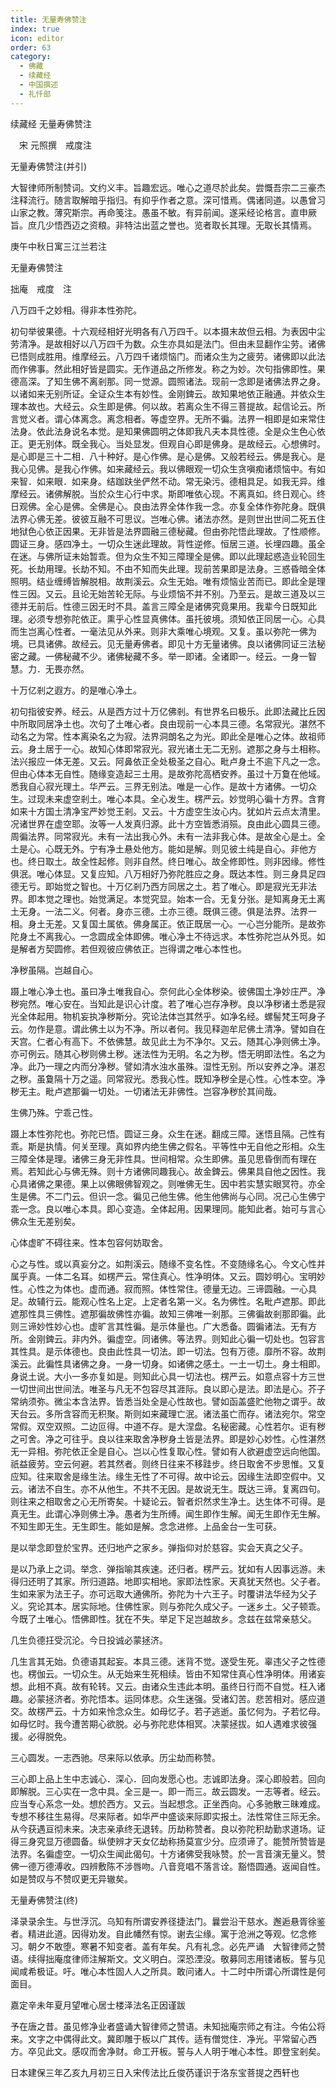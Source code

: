 ```yaml
---
title: 无量寿佛赞注
index: true
icon: editor
order: 63
category:
  - 佛藏
  - 续藏经
  - 中国撰述
  - 礼忏部
---
```


续藏经   无量寿佛赞注  

　宋 元照撰　戒度注  

 无量寿佛赞注(并引)  

大智律师所制赞词。文约义丰。旨趣宏远。唯心之道尽於此矣。尝慨吾宗二三豪杰注释流行。随言取解暗乎指归。有抑乎作者之意。深可惜焉。偶诸同道。以愚曾习山家之教。薄究斯宗。再命笺注。愚虽不敏。有异前闻。遂采经论格言。直申厥旨。庶几少悟西迈之资粮。非特沽出蓝之誉也。览者取长其理。无取长其情焉。  

庚午中秋日寓三江兰若注  

无量寿佛赞注  

拙庵　戒度　注  

八万四千之妙相。得非本性弥陀。  

初句举彼果德。十六观经相好光明各有八万四千。以本摄末故但云相。为表因中尘劳清净。是故相好以八万四千为数。众生亦具如是法门。但由未显翻作尘劳。诸佛已悟则成胜用。维摩经云。八万四千诸烦恼门。而诸众生为之疲劳。诸佛即以此法而作佛事。然此相好皆是圆实。无作道品之所修发。称之为妙。次句指佛即性。果德高深。了知生佛不离剎那。同一觉源。圆照诸法。现前一念即是诸佛法界之身。以诸如来无别所证。全证众生本有妙性。金刚錍云。故知果地依正融通。并依众生理本故也。大经云。众生即是佛。何以故。若离众生不得三菩提故。起信论云。所言觉义者。谓心体离念。离念相者。等虚空界。无所不徧。法界一相即是如来常住法身。依此法身说名本觉。是知果佛圆明之体即我凡夫本具性德。全是众生色心依正。更无别体。既全我心。当处显发。但观自心即是佛身。是故经云。心想佛时。是心即是三十二相．八十种好。是心作佛。是心是佛。又般若经云。佛是我心。是我心见佛。是我心作佛。如来藏经云。我以佛眼观一切众生贪嗔痴诸烦恼中。有如来智．如来眼．如来身。结跏趺坐俨然不动。常无染污。德相具足。如我无异。维摩经云。诸佛解脱。当於众生心行中求。斯即唯依心现。不离真如。终日观心。终日观佛。全心是佛。全佛是心。良由法界全体作我一念。亦复全体作弥陀身。既俱法界心佛无差。彼彼互融不可思议。岂唯心佛。诸法亦然。是则世出世间二死五住地狱色心依正因果。无非皆是法界圆融三德秘藏。但由弥陀悟此理故。了性顺修。圆证三身。感四净土。一切众生迷此理故。背性逆修。恒居三道。长埋四趣。虽全在迷。与佛所证未始暂乖。但为众生不知三障理全是佛。即以此理起惑造业轮回生死。长劫用理。长劫不知。不由不知而失此理。现前苦果即是法身。三惑昏暗全体照明。结业缠缚皆解脱相。故荆溪云。众生无始。唯有烦恼业苦而已。即此全是理性三因。又云。且论无始苦轮无际。与业烦恼不并不别。乃至云。是故三道及以三德并无前后。性德三因无时不具。盖言三障全是诸佛究竟果用。我辈今日既知此理。必须专想弥陀依正。熏乎心性显真佛体。虽托彼境。须知依正同居一心。心具而生岂离心性者。一毫法见从外来。则非大乘唯心境观。又复。虽以弥陀一佛为境。已具诸佛。故经云。见无量寿佛者。即见十方无量诸佛。良以诸佛同证三法秘密之藏。一佛秘藏不少。诸佛秘藏不多。举一即诸。全诸即一。经云。一身一智慧。力．无畏亦然。  

十万亿剎之遐方。的是唯心净土。  

初句指彼安养。经云。从是西方过十万亿佛剎。有世界名曰极乐。此即法藏比丘因中所取同居净土也。次句了土唯心者。良由现前一心本具三德。名常寂光。湛然不动名之为常。性本离染名之为寂。法界洞朗名之为光。即此全是唯心之体。故祖师云。身土居于一心。故知心体即常寂光。寂光诸土无二无别。遮那之身与土相称。法兴报应一体无差。又云。阿鼻依正全处极圣之自心。毗卢身土不逾下凡之一念。但由心体本无自性。随缘变造起三土用。是故弥陀高栖安养。虽过十万敻在他域。悉我自心寂光理土。华严云。三界无别法。唯是一心作。是故十方诸佛。一切众生。过现未来虚空剎土。唯心本具。全心发生。楞严云。妙觉明心徧十方界。含育如来十方国土清净宝严妙觉王剎。又云。十方虚空生汝心内。犹如片云点太清里。况诸世界在虚空耶。汝等一人发真归源。此十方空皆悉消殒。良由此心圆具三德。周徧法界。同常寂光。未有一法出我心外。未有一法非我心体。是故全心是土。全土是心。心既无外。宁有净土悬处他方。能如是解。则见彼土纯是自心。非他方也。终日取土。故全性起修。则非自然。终日唯心。故全修即性。则非因缘。修性俱泯。唯心体显。又复应知。八万相好乃弥陀胜应之身。既达本性。则三身具足四德无亏。即始觉之智也。十万亿剎乃西方同居之土。若了唯心。即是寂光无非法界。即本觉之理也。始觉满足。本觉究显。始本一合。无复分张。是知离身无土离土无身。一法二义。何者。身亦三德。土亦三德。既俱三德。俱是法界。法界一相。身土无差。又复国土属依。佛身属正。依正既居一心。一心岂分能所。是故弥陀身土不离我心。一念圆成全体即佛。唯心净土不待远求。本性弥陀岂从外觅。如是解者方契圆修。若但观彼应佛依正。岂得谓之唯心本性也。  

净秽虽隔。岂越自心。  

蹑上唯心净土也。虽曰净土唯我自心。奈何此心全体秽染。彼佛国土净妙庄严。净秽宛然。唯心安在。当知此是识心计度。若了唯心岂存净秽。良以净秽诸土悉是寂光全体起用。物机妄执净秽斯分。究论法体岂其然乎。如净名经。螺髻梵王呵身子云。勿作是意。谓此佛土以为不净。所以者何。我见释迦牟尼佛土清净。譬如自在天宫。仁者心有高下。不依佛慧。故见此土为不净尔。又云。随其心净则佛土净。亦可例云。随其心秽则佛土秽。迷法性为无明。名之为秽。悟无明即法性。名之为净。此乃一理之内而分净秽。譬如清水浊水虽殊。湿性无别。所以安养之净。湛忍之秽。虽敻隔十万之遥。同常寂光。悉我心性。既知净秽全是心性。心性本空。净秽无主。毗卢遮那徧一切处。一切诸法无非佛性。岂容净秽於其间哉。  

生佛乃殊。宁乖己性。  

蹑上本性弥陀也。弥陀已悟。圆证三身。众生在迷。翻成三障。迷悟且隔。己性有乖。斯是执情。何关至理。真如界内绝生佛之假名。平等性中无自他之形相。众生三障全体是理。诸佛三身无非性具。世间相常。众生即佛。虽见思昏倒而有理在焉。若知此心与佛无殊。则十方诸佛同趣我心。故金錍云。佛果具自他之因性。我心具诸佛之果德。果上以佛眼佛智观之。则唯佛无生。因中若实慧实眼冥符。亦全生是佛。不二门云。但识一念。徧见己他生佛。他生他佛尚与心同。况己心生佛宁乖一念。良以唯心本具。即心变造。全体起用。因果理同。能知此者。始可与言心佛众生无差别矣。  

心体虚旷不碍往来。性本包容何妨取舍。  

心之与性。或以真妄分之。如荆溪云。随缘不变名性。不变随缘名心。今文心性并属乎真。一体二名耳。如楞严云。常住真心。性净明体。又云。圆妙明心。宝明妙性。心性之为体也。虚而通。寂而照。体性常住。德量无边。三谛圆融。一心具足。故辅行云。能观心性名上定。上定者名第一义。名为佛性。名毗卢遮那。即此遮那性具三佛性。遮那徧故佛性亦徧。故知三佛唯一剎那。三佛徧故剎那即徧。此则三谛妙性妙心也。虚旷言其性徧。是示体量也。广大悉备。圆徧诸法。无有方所。金刚錍云。非内外。徧虚空。同诸佛。等法界。则知此心徧一切处也。包容言其性具。是示体德也。良由此性具一切法。即一切法。包有万德。靡所不容。故荆溪云。此徧性具诸佛之身。一身一切身。如诸佛之感土。一土一切土。身土相即。身说土说。大小一多亦复如是。则知此心具一切法也。楞严云。如意点容十方三世一切世间出世间法。唯圣与凡无不包容尽其涯际。良以即心是法。即法是心。芥子常纳须弥。微尘本含法界。皆悉当处全是心性故也。譬如函盖盛贮他物之谓乎。故天台云。多所含容而无积聚。斯则如来藏理亡泯。诸法虽亡而存。诸法宛尔。常空常假。双空双照。二边叵得。中道不存。是大涅盘。名秘密藏。心性若尔。讵有秽之可舍。净之可往乎。良以往来取舍净秽身土皆是法界。即是妙心妙性。心性湛然无一异相。弥陀依正全是自心。岂以心性复取心性。譬如有人欲避虚空远向他国。祇益疲劳。空云何避。若其然者。则终日往来不移跬步。终日取舍不步思惟。又复应知。往来取舍是缘生法。缘生无性了不可得。故中论云。因缘生法即空假中。又云。诸法不自生。亦不从他生。不共不无因。是故说无生。既达三谛。复离四句。则往来之相取舍之心无所寄矣。十疑论云。智者炽然求生净土。达生体不可得。是真无生。此谓心净则佛土净。愚者为生所缚。闻生即作生解。闻无生即作无生解。不知生即无生。无生即生。能如是解。念念进修。上品金台一生可获。  

是以举念即登於宝界。还归地产之家乡。弹指仰对於慈容。实会天真之父子。  

是以乃承上之词。举念．弹指喻其疾速。还归者。楞严云。犹如有人因事远游。未得归还明了其家。所归道路。地即实相地。家即法性家。天真犹天然也。父子者。生如来家为法王子。亦可远取大通佛所。弥陀为十六王子。时覆讲法华经为父子义。究论其本。居实际地。住佛性家。则与弥陀久成父子。一迷乡土。父子顿乖。今既了土唯心。悟佛即性。犹在不失。举足下足岂越故乡。念兹在兹常亲慈父。  

几生负德抂受沉沦。今日投诚必蒙拯济。  

几生言其无始。负德语其起妄。本具三德。迷背不觉。遂受生死。辜违父子之性德也。楞伽云。一切众生。从无始来生死相续。皆由不知常住真心性净明体。用诸妄想。此相不真。故有轮转。又云。由诸众生违此本明。虽终日行而不自觉。枉入诸趣。必蒙拯济者。弥陀悟本。运同体悲。众生迷强。受诸幻苦。悲苦相对。感应道交。故楞严云。十方如来怜念众生。如母忆子。若子逃逝。虽忆何为。子若忆母。如母忆时。我今遭苦期心欲脱。必与弥陀悲体相冥。决蒙拯拔。如人遇难求彼强援。必得脱免。  

三心圆发。一志西驰。尽来际以依承。历尘劫而称赞。  

三心即上品上生中志诚心．深心．回向发愿心也。志诚即法身。深心即般若。回向即解脱。三心实在一念中具。全三是一。即一而三。故云圆发。一志等者。经云。应当专心系念一处。想於西方。又云。当起想念。正坐西向。心多驰散三昧难成。专想不移往生易得。尽来际者。如华严中盛谈来际即实报土。法性常住三际无余。从今获遇亘彻未来。决志亲承终无退转。历劫称赞者。良以弥陀积劫勤求道场。证得三身究显万德圆备。纵使辨才天女亿劫称扬莫宣少分。应须谛了。能赞所赞皆是法界。名徧虚空。一切众生闻此偈句。十方诸佛受我咏赞。於一言音演无量义。赞佛一德万德溥收。四辨敷陈不涉唇吻。八音竞唱不落言诠。豁悟圆通。返闻自性。如是赞叹与不赞叹更无异辙矣。  

无量寿佛赞注(终)  

泽录录余生。与世浮沉。乌知有所谓安养径捷法门。曩尝沿干慈水。邂逅悬胥徐鉴者。精进此道。因得劝发。自此幡然有惊。谢去尘缘。寓于沧洲之等观。忆念修习。朝夕不敢堕。寒暑不知变者。盖有年矣。凡有礼念。必先严诵　大智律师之赞语。续得拙庵度律师注解斯文。文义明白。深恐湮没。敬募同志用镂诸板。誓与见闻咸希极证。吁。唯心本性固人人之所具。敢问诸人。十二时中所谓心所谓性是何面目。  

嘉定辛未年夏月望唯心居士楼泽法名正因谨跋  

予在唐之昔。虽见修净业者盛诵大智律师之赞语。未知拙庵宗师之有注。今佑公将来。文字之中偶得此文。冀即雕于板以广其传。适有僧觉住．净光。平常留心西方。卒见此文。感叹而舍净财。命工开板。誓与人人明于唯心本性。即登宝剎矣。  

日本建保三年乙亥九月初三日入宋传法比丘俊芿谨识于洛东宝菩提之西轩也  
